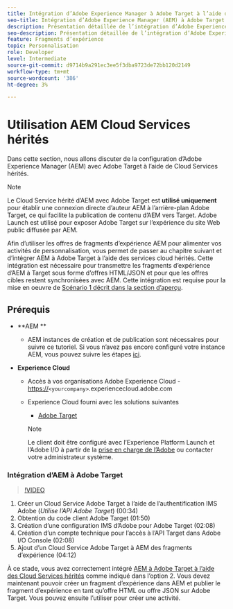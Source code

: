```yaml
---
title: Intégration d’Adobe Experience Manager à Adobe Target à l’aide de Cloud Services
seo-title: Intégration d’Adobe Experience Manager (AEM) à Adobe Target à l’aide de Cloud Services hérités
description: Présentation détaillée de l’intégration d’Adobe Experience Manager (AEM) à Adobe Target à l’aide d’AEM Cloud Service
seo-description: Présentation détaillée de l’intégration d’Adobe Experience Manager (AEM) à Adobe Target à l’aide d’AEM Cloud Service
feature: Fragments d’expérience
topic: Personnalisation
role: Developer
level: Intermediate
source-git-commit: d9714b9a291ec3ee5f3dba9723de72bb120d2149
workflow-type: tm+mt
source-wordcount: '386'
ht-degree: 3%

---
```



# Utilisation AEM Cloud Services hérités

Dans cette section, nous allons discuter de la configuration d’Adobe Experience Manager (AEM) avec Adobe Target à l’aide de Cloud Services hérités.

>[!NOTE]
>
> Le Cloud Service hérité d’AEM avec Adobe Target est **utilisé uniquement** pour établir une connexion directe d’auteur AEM à l’arrière-plan Adobe Target, ce qui facilite la publication de contenu d’AEM vers Target. Adobe Launch est utilisé pour exposer Adobe Target sur l’expérience du site Web public diffusée par AEM.

Afin d’utiliser les offres de fragments d’expérience AEM pour alimenter vos activités de personnalisation, vous permet de passer au chapitre suivant et d’intégrer AEM à Adobe Target à l’aide des services cloud hérités. Cette intégration est nécessaire pour transmettre les fragments d’expérience d’AEM à Target sous forme d’offres HTML/JSON et pour que les offres cibles restent synchronisées avec AEM. Cette intégration est requise pour la mise en oeuvre de [Scénario 1 décrit dans la section d’aperçu](./overview.md#personalization-using-aem-experience-fragment).

## Prérequis

* **AEM **

   * AEM instances de création et de publication sont nécessaires pour suivre ce tutoriel. Si vous n’avez pas encore configuré votre instance AEM, vous pouvez suivre les étapes [ici](./implementation.md#set-up-aem).

* **Experience Cloud**
   * Accès à vos organisations Adobe Experience Cloud - <https://>`<yourcompany>`.experiencecloud.adobe.com
   * Experience Cloud fourni avec les solutions suivantes
      * [Adobe Target](https://experiencecloud.adobe.com)

      >[!NOTE]
      >
      > Le client doit être configuré avec l’Experience Platform Launch et l’Adobe I/O à partir de la [prise en charge de l’Adobe](https://helpx.adobe.com/fr/contact/enterprise-support.ec.html) ou contacter votre administrateur système.



### Intégration d’AEM à Adobe Target

>[!VIDEO](https://video.tv.adobe.com/v/28428?quality=12&learn=on)

1. Créer un Cloud Service Adobe Target à l’aide de l’authentification IMS Adobe (*Utilise l’API Adobe Target*) (00:34)
2. Obtention du code client Adobe Target (01:50)
3. Création d’une configuration IMS d’Adobe pour Adobe Target (02:08)
4. Création d’un compte technique pour l’accès à l’API Target dans Adobe I/O Console (02:08)
5. Ajout d’un Cloud Service Adobe Target à AEM des fragments d’expérience (04:12)

À ce stade, vous avez correctement intégré [AEM à Adobe Target à l’aide des Cloud Services hérités](./using-aem-cloud-services.md#integrating-aem-target-options) comme indiqué dans l’option 2. Vous devez maintenant pouvoir créer un fragment d’expérience dans AEM et publier le fragment d’expérience en tant qu’offre HTML ou offre JSON sur Adobe Target. Vous pouvez ensuite l’utiliser pour créer une activité.
